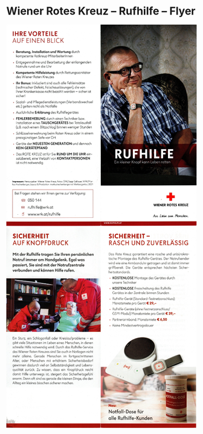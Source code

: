 # Wiener Rotes Kreuz – Rufhilfe – Flyer

![Wiener Rotes Kreuz – Rufhilfe – Flyer 1](img/wiener_rotes_kreuz_rufhilfe_1.jpg)
![Wiener Rotes Kreuz – Rufhilfe – Flyer 2](img/wiener_rotes_kreuz_rufhilfe_2.jpg)